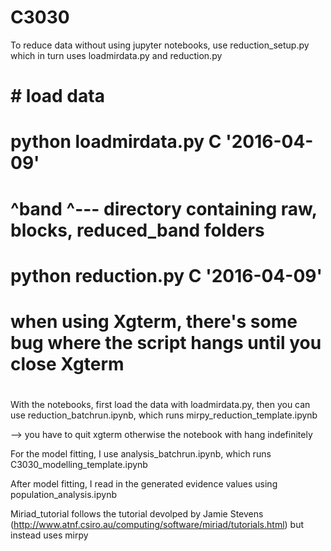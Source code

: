 # C3030

To reduce data without using jupyter notebooks, use reduction_setup.py which in turn uses loadmirdata.py and reduction.py

#   # load data
#   python loadmirdata.py C '2016-04-09'
#                         ^band    ^--- directory containing raw, blocks, reduced_band folders
#   python reduction.py C '2016-04-09'
#
# when using Xgterm, there's some bug where the script hangs until you close Xgterm
#

With the notebooks, first load the data with loadmirdata.py, then you can use reduction_batchrun.ipynb, which runs mirpy_reduction_template.ipynb

--> you have to quit xgterm otherwise the notebook with hang indefinitely

For the model fitting, I use analysis_batchrun.ipynb, which runs C3030_modelling_template.ipynb

After model fitting, I read in the generated evidence values using population_analysis.ipynb

Miriad_tutorial follows the tutorial devolped by Jamie Stevens (http://www.atnf.csiro.au/computing/software/miriad/tutorials.html) but instead uses mirpy
